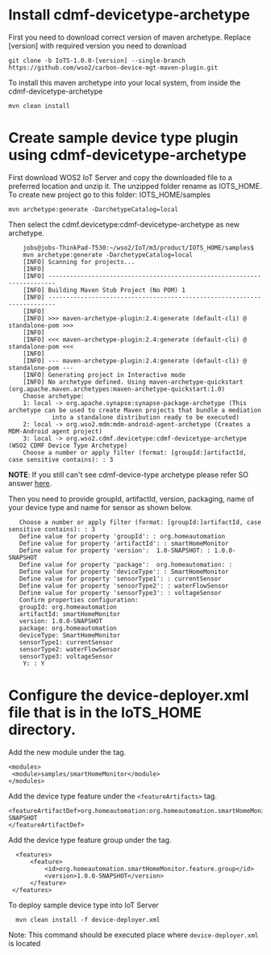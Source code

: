 # Install cdmf-devicetype-archetype

First you need to download correct version of maven archetype. Replace [version] with required version you need to download 

    git clone -b IoTS-1.0.0-[version] --single-branch https://github.com/wso2/carbon-device-mgt-maven-plugin.git


To install this maven archetype into your local system, from inside the cdmf-devicetype-archetype

    mvn clean install

# Create sample device type plugin using cdmf-devicetype-archetype  

First download WOS2 IoT Server and copy the downloaded file to a preferred location and unzip it. The unzipped folder rename as IOTS_HOME.
To create new project go to this folder:  IOTS_HOME/samples
    
    mvn archetype:generate -DarchetypeCatalog=local
    
Then select the cdmf.devicetype:cdmf-devicetype-archetype as new archetype. 

        jobs@jobs-ThinkPad-T530:~/wso2/IoT/m3/product/IOTS_HOME/samples$ 
        mvn archetype:generate -DarchetypeCatalog=local
        [INFO] Scanning for projects...
        [INFO]                                                                         
        [INFO] ------------------------------------------------------------------------
        [INFO] Building Maven Stub Project (No POM) 1
        [INFO] ------------------------------------------------------------------------
        [INFO] 
        [INFO] >>> maven-archetype-plugin:2.4:generate (default-cli) @ standalone-pom >>>
        [INFO] 
        [INFO] <<< maven-archetype-plugin:2.4:generate (default-cli) @ standalone-pom <<<
        [INFO] 
        [INFO] --- maven-archetype-plugin:2.4:generate (default-cli) @ standalone-pom ---
        [INFO] Generating project in Interactive mode
        [INFO] No archetype defined. Using maven-archetype-quickstart (org.apache.maven.archetypes:maven-archetype-quickstart:1.0)
        Choose archetype:
        1: local -> org.apache.synapse:synapse-package-archetype (This archetype can be used to create Maven projects that bundle a mediation
                into a standalone distribution ready to be executed)
        2: local -> org.wso2.mdm:mdm-android-agent-archetype (Creates a MDM-Android agent project)
        3: local -> org.wso2.cdmf.devicetype:cdmf-devicetype-archetype (WSO2 CDMF Device Type Archetype)
        Choose a number or apply filter (format: [groupId:]artifactId, case sensitive contains): : 3

**NOTE**: If you still can't see cdmf-device-type archetype please refer SO answer [here](http://stackoverflow.com/a/43108651/1560536).

 Then you need to provide groupId, artifactId, version, packaging, name of your device type and name for sensor as shown below.
 
       Choose a number or apply filter (format: [groupId:]artifactId, case sensitive contains): : 3
       Define value for property 'groupId': : org.homeautomation
       Define value for property 'artifactId': : smartHomeMonitor
       Define value for property 'version':  1.0-SNAPSHOT: : 1.0.0-SNAPSHOT
       Define value for property 'package':  org.homeautomation: : 
       Define value for property 'deviceType': : SmartHomeMonitor
       Define value for property 'sensorType1': : currentSensor
       Define value for property 'sensorType2': : waterFlowSensor
       Define value for property 'sensorType3': : voltageSensor
       Confirm properties configuration:
       groupId: org.homeautomation
       artifactId: smartHomeMonitor
       version: 1.0.0-SNAPSHOT
       package: org.homeautomation
       deviceType: SmartHomeMonitor
       sensorType1: currentSensor
       sensorType2: waterFlowSensor
       sensorType3: voltageSensor
        Y: : Y

# Configure the device-deployer.xml file that is in the IoTS_HOME directory.

Add the new module under the <modules> tag.

    <modules>
     <module>samples/smartHomeMonitor</module>
    </modules>

Add the device type feature under the `<featureArtifacts>` tag.

    <featureArtifactDef>org.homeautomation:org.homeautomation.smartHomeMonitor.feature:1.0.0-SNAPSHOT
    </featureArtifactDef>


Add the device type feature group under the <features> tag.
          
      <features>
          <feature>
              <id>org.homeautomation.smartHomeMonitor.feature.group</id>
              <version>1.0.0-SNAPSHOT</version>
          </feature>
     </features>


To deploy sample device type into IoT Server

      mvn clean install -f device-deployer.xml
      
Note: This command should be executed place where `device-deployer.xml` is located  
